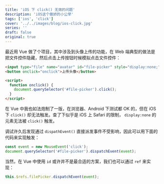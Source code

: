 ```yaml
---
title: 'iOS 下 click() 无效的问题'
description: 'iOS这个傲娇的小公举'
tags: ['ios', 'click']
cover: '../../images/blog/ios-click.jpg'
series: ''
draft: false
original: true
---
```


最近用 Vue 做了个项目，其中涉及到头像上传的功能，在 Web 端典型的做法是把文件控件隐藏，然后点击上传按钮时候模拟点击文件控件：

```html
<input type="file" name="avatar" id="file-picker" style="display:none;">
<button onclick="onclick">上传头像</button>

<script>
  function onclick() {
    document.querySelector('#file-picker').click();
  }
</script>
```

在 Vue 中我也如法炮制了一版，在浏览器、Android 下测试都 OK 的，但在 iOS 下 `click()` 却无法触发。查了下似乎是 iOS 上 Safari 的限制， `display:none` 的元素无法被 `click()` 触发。

调试许久后发现通过 `dispathEvent()` 直接派发事件不受影响，因此可以用下面的代码来实现触发：

```javascript
const event = new MouseEvent('click');
document.querySelector('#file-picker').dispatchEvent(event);
```

当然，在 Vue 中使用 `id` 或许并不是最合适的方案，我们也可以通过 `ref` 来实现：

```javascript
this.$refs.filePicker.dispatchEvent(event);
```